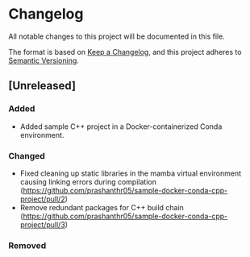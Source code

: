 # Changelog
All notable changes to this project will be documented in this file.

The format is based on [Keep a Changelog](https://keepachangelog.com/en/1.0.0/),
and this project adheres to [Semantic Versioning](https://semver.org/spec/v2.0.0.html).

## [Unreleased]

### Added
- Added sample C++ project in a Docker-containerized Conda environment.

### Changed
- Fixed cleaning up static libraries in the mamba virtual environment causing linking errors during compilation (https://github.com/prashanthr05/sample-docker-conda-cpp-project/pull/2)
- Remove redundant packages for C++ build chain (https://github.com/prashanthr05/sample-docker-conda-cpp-project/pull/3)

### Removed

